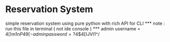 # Reservation System
simple reservation system using pure python with rich API for CLI
*** note : run this file in terminal ( not ide console ) ***
admin username = 4[)m1n$P49[-
admin password = ?4$$4[)JVI1^/
